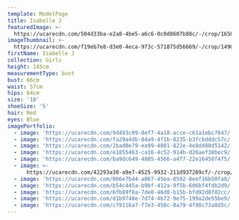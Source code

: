 ```yaml
---
template: ModelPage
title: Isabelle J
featuredImage: >-
  https://ucarecdn.com/504d33ba-e2a8-4be5-a6c6-0c0d8607b88c/-/crop/1650x853/0,45/-/preview/
imageThumbnail: >-
  https://ucarecdn.com/f19eb7e8-d3e0-4eca-973c-571875d56669/-/crop/1490x2248/95,6/-/preview/
firstName: Isabelle J
collection: Girls
height: 145cm
measurementType: bust
bust: 66cm
waist: 57cm
hips: 64cm
size: '10'
shoeSize: '5'
hair: Red
eyes: Blue
imagePortfolio:
  - image: 'https://ucarecdn.com/9d493c09-8ef7-4a18-acce-c61a1ebc7647/'
  - image: 'https://ucarecdn.com/fa29a4db-84a9-4f1b-8235-b3fcbdddc57c/'
  - image: 'https://ucarecdn.com/2bad0e79-ea99-4081-822e-4e8dd80d5142/'
  - image: 'https://ucarecdn.com/e1855463-ca16-4c52-914b-d26aef38bec9/'
  - image: 'https://ucarecdn.com/ba9dc649-4885-4566-a4f7-22e16458f4f5/'
  - image: >-
      https://ucarecdn.com/42293a30-a9e7-4525-9932-211d937289cf/-/crop/580x944/117,116/-/preview/
  - image: 'https://ucarecdn.com/066e7b44-a067-45ea-8592-0eef16b50fa8/'
  - image: 'https://ucarecdn.com/b54c445a-b9bf-412a-9f5b-606bf4fdb2d9/'
  - image: 'https://ucarecdn.com/6fb89f8a-7de0-46d8-b15b-bfd92d8f02cc/'
  - image: 'https://ucarecdn.com/d1b9748e-7d74-4b72-9e75-199a2de55be9/'
  - image: 'https://ucarecdn.com/c79116a7-f7e3-458c-8a79-4f88c73a8d5c/'
---
```


